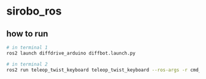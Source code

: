 # sirobo_ros

## how to run
``` bash
# in terminal 1
ros2 launch diffdrive_arduino diffbot.launch.py 
```

``` bash
# in terminal 2
ros2 run teleop_twist_keyboard teleop_twist_keyboard --ros-args -r cmd_vel:=/diffbot_base_controller/cmd_vel_unstamped
```